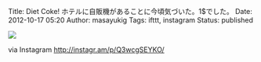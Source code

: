 Title: Diet Coke! ホテルに自販機があることに今頃気づいた。1$でした。
Date: 2012-10-17 05:20
Author: masayukig
Tags: ifttt, instagram
Status: published

<div>

![](http://distilleryimage6.s3.amazonaws.com/06313ec0181911e2957d22000a1f9779_7.jpg)
<div>

via Instagram <http://instagr.am/p/Q3wcgSEYKO/>

</div>

</div>
